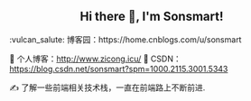  
<h2 align="center">Hi there 👋, I'm Sonsmart!</h2>
:vulcan_salute: 博客园：https://home.cnblogs.com/u/sonsmart

:vulcan_salute: 个人博客：http://www.zicong.icu/
:vulcan_salute: CSDN：https://blog.csdn.net/sonsmart?spm=1000.2115.3001.5343

:writing_hand: 了解一些前端相关技术栈，一直在前端路上不断前进.
